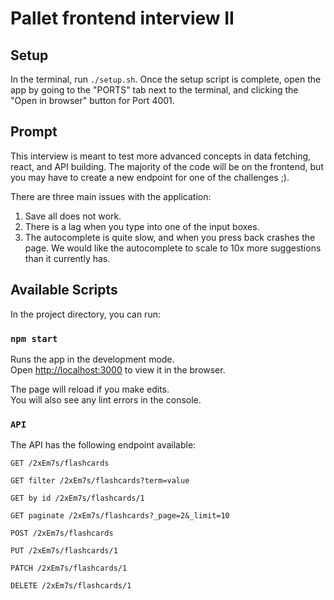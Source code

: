 # Pallet frontend interview II

## Setup

In the terminal, run `./setup.sh`. Once the setup script is complete, open the app by going to the "PORTS" tab next to the terminal, and clicking the "Open in browser" button for Port 4001.

## Prompt

This interview is meant to test more advanced concepts in data fetching, react, and API building. The majority of the code will be on the frontend, but you may have to create a new endpoint for one of the challenges ;).

There are three main issues with the application:

1. Save all does not work.
2. There is a lag when you type into one of the input boxes.
3. The autocomplete is quite slow, and when you press back crashes the page. We would like the autocomplete to scale to 10x more suggestions than it currently has.

## Available Scripts

In the project directory, you can run:

### `npm start`

Runs the app in the development mode.\
Open [http://localhost:3000](http://localhost:3000) to view it in the browser.

The page will reload if you make edits.\
You will also see any lint errors in the console.

### `API`

The API has the following endpoint available:

```
GET /2xEm7s/flashcards

GET filter /2xEm7s/flashcards?term=value

GET by id /2xEm7s/flashcards/1

GET paginate /2xEm7s/flashcards?_page=2&_limit=10

POST /2xEm7s/flashcards

PUT /2xEm7s/flashcards/1

PATCH /2xEm7s/flashcards/1

DELETE /2xEm7s/flashcards/1
```
